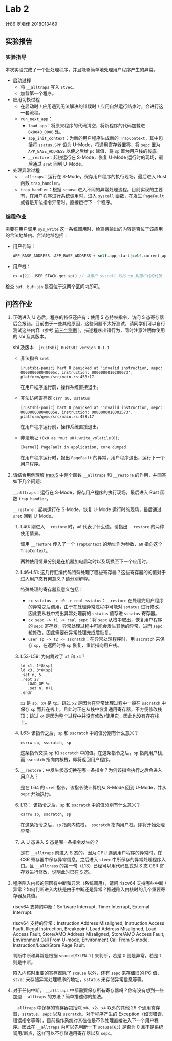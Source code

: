 # Lab 2

计86 罗境佳 2018013469

## 实验报告

### 实验指导

本次实验完成了一个批处理程序，并且能够简单地处理用户程序产生的异常。

-   启动过程
    -   将 `__alltraps` 写入 `stvec`。
    -   加载第一个程序。
-   应用切换过程
    -   在启动时 / 应用遇到无法解决的错误时 / 应用自然运行结束时，会进行这一套流程。
    -   `run_next_app`：
        -   `load_app`：将原来程序的代码清空，将新程序的代码加载进 `0x8040_0000` 处。
        -   `app_init_context`：为新的用户程序生成新的 `TrapContext`，其中包括将 `ssatus.SPP` 设为 U-Mode，将通用寄存器置零，将 `sepc` 置为 `APP_BASE_ADDRESS` 以便之后给 `pc` 赋值，将 `sp` 置为用户栈的栈底。
        -   `__restore`：起初运行在 S-Mode，恢复 U-Mode 运行时的现场，最后通过 `sret` 回到 U-Mode。
-   处理异常过程
    -   `__alltraps`：运行在 S-Mode，保存用户程序的执行现场，最后进入 Rust 函数 `trap_handler`。
    -   `trap_handler`：根据 `scause` 进入不同的异常处理流程。目前实现的主要有，在用户程序进行系统调用时，进入 `syscall` 函数，在发生 `PageFault` 或者是非法指令异常时，直接运行下一个程序。

### 编程作业

需要在用户调用 `sys_write` 这一系统调用时，检查待输出的内容是否位于该应用的合法地址内。合法地址包括：

-   用户代码：

    ````rust
    APP_BASE_ADDRESS..APP_BASE_ADDRESS + self.app_start[self.current_app] - self.app_start[self.current_app - 1]
    ````

-   用户栈：

    ```rust
    cx.x[2]..USER_STACK.get_sp() // 从用户 syscall 时的 sp 到用户栈的栈顶
    ```

检查 `buf..buf+len` 是否位于这两个区间内即可。



## 问答作业

1.  正确进入 U 态后，程序的特征还应有：使用 S 态特权指令，访问 S 态寄存器后会报错。目前由于一些其他原因，这些问题不太好测试，请同学们可以自行测试这些内容（参考 [前三个测例](https://github.com/DeathWish5/rCore_tutorial_tests/tree/master/user/src/bin) )，描述程序出错行为，同时注意注明你使用的 sbi 及其版本。

    sbi 及版本：`[rustsbi] RustSBI version 0.1.1`

    -   非法指令 `sret`

        ```shell
        [rustsbi-panic] hart 0 panicked at 'invalid instruction, mepc: 000000008040005c, instruction: 0000000010200073', platform/qemu/src/main.rs:458:17
        ```

        在用户程序运行前，操作系统直接退出。

    -   非法访问寄存器 `csrr $0, sstatus`

        ```shell
        [rustsbi-panic] hart 0 panicked at 'invalid instruction, mepc: 000000008040005e, instruction: 0000000010002573', platform/qemu/src/main.rs:458:17
        ```

        在用户程序运行前，操作系统直接退出。

    -   非法地址 `(0x0 as *mut u8).write_volatile(0);`

        ```shell
        [kernel] PageFault in application, core dumped.
        ```
        
        在用户程序运行时，报出 `PageFault` 的异常，用户程序退出，运行下一个用户程序。

    

2.  请结合用例理解 [trap.S](https://github.com/rcore-os/rCore-Tutorial-v3/blob/ch2/os/src/trap/trap.S) 中两个函数 `__alltraps` 和 `__restore` 的作用，并回答如下几个问题:

    `__alltraps`：运行在 S-Mode，保存用户程序的执行现场，最后进入 Rust 函数 `trap_handler`。

    `__restore`：起初运行在 S-Mode，恢复 U-Mode 运行时的现场，最后通过 `sret` 回到 U-Mode。

    1.  L40: 刚进入 `__restore` 时，`a0` 代表了什么值。请指出 `__restore` 的两种使用情景。

        调用 `__restore` 传入了一个 `TrapContext` 的地址作为参数，`a0` 指向这个 `TrapContext`。

        两种使用情景分别是在机器加电启动时以及切换至下一个应用时。

        

    2.  L46-L51: 这几行汇编代码特殊处理了哪些寄存器？这些寄存器的的值对于进入用户态有何意义？请分别解释。

        特殊处理的寄存器及意义包括：

        -   `cx sstatus -> t0 -> real sstatus`：`__restore` 在处理完用户程序的异常之后调用，由于在处理异常过程中可能对 `sstatus` 进行修改，因此要从栈中找出异常处理前的 `sstatus` 值存进 `sstatus` 寄存器。
        -   `cx sepc -> t1 -> real sepc`：将 `sepc` 从栈中取出，恢复用户程序的 `sepc` 寄存器，异常处理过程中可能会发生其他的异常，进而 `sepc` 被修改，因此需要在异常处理完成后恢复。
        -   `user sp -> t2 -> sscratch`：在异常处理程序时，用 `sscratch` 来保存 `sp`，在返回时将 `sp` 恢复，重新指向用户栈。

        

    3.  L53-L59: 为何跳过了 `x2` 和 `x4`？

        ```
        ld x1, 1*8(sp)
        ld x3, 3*8(sp)
        .set n, 5
        .rept 27
           LOAD_GP %n
           .set n, n+1
        .endr
        ```

        `x2` 是 `sp`，`x4` 是 `tp`。跳过 `x2` 是因为在异常处理过程中一般在 `sscratch` 中保存 `sp` 而非在栈上，且此时正在从栈中恢复通用寄存器，不方便修改栈顶；跳过 `x4` 是因为整个过程中并没有修改/使用它，因此也没有存在栈上。

        

    4.  L63: 该指令之后，`sp` 和 `sscratch` 中的值分别有什么意义？

        ```
        csrrw sp, sscratch, sp
        ```

        这条指令交换 `sp` 和 `sscratch` 中的值。在这条指令之后，`sp` 指向用户栈，而 `sscratch` 指向内核栈，即将返回用户程序。

        

    5.  `__restore`：中发生状态切换在哪一条指令？为何该指令执行之后会进入用户态？

        是在 L64 的 `sret` 指令，该指令使计算机从 S-Mode 回到 U-Mode，并从 `sepc` 开始执行。

        

    6.  L13： 该指令之后，`sp` 和 `sscratch` 中的值分别有什么意义？

        ```
        csrrw sp, sscratch, sp
        ```

        在这条指令之后，`sp` 指向内核栈，` sscratch` 指向用户栈，即将开始处理异常。

        

    7.  从 U 态进入 S 态是哪一条指令发生的？

        是在 `__alltraps` 前进入 S 态的。因为 CPU 遇到用户程序的异常时，在 CSR 寄存器中保存异常信息，之后进入 `stvec` 中所保存的异常处理程序入口。且 `__alltraps` 的第一句（L13）已经可以用代码显式对 S 态 CSR 寄存器进行修改，说明此时已在 S 态。

    

3.  程序陷入内核的原因有中断和异常（系统调用），请问 riscv64 支持哪些中断 / 异常？如何判断进入内核是由于中断还是异常？描述陷入内核时的几个重要寄存器及其值。

    riscv64 支持的中断：Software Interrupt, Timer Interrupt, External Interrupt.

    riscv64 支持的异常：Instruction Address Misaligned, Instruction Access Fault, Illegal Instruction, Breakpoint, Load Address Misaligned, Load Access Fault, Store/AMO Address Misaligned, Store/AMO Access Fault, Environment Call From U-mode, Environment Call From S-mode, Instruction/Load/Store Page Fault.

    判断中断和异常是根据 `scause[SXLEN-1]` 来判断，若是 0 则是异常，若是 1 则是中断。

    陷入内核时重要的寄存器除了 `scause` 以外，还有 `sepc` 来存储旧的 PC 值，`stvec` 来存储异常处理程序的地址，`sstatus` 来存储异常信息等等。

    

4.  对于任何中断， `__alltraps` 中都需要保存所有寄存器吗？你有没有想到一些加速 `__alltraps` 的方法？简单描述你的想法。

    `__alltraps` 中保存的寄存器包括除 `x0`、`x2`、`x4` 以外的其他 29 个通用寄存器，`sstatus`、`sepc` 以及 `sscratch`。对于程序产生的 Exception（如页错误、错误指令等等），目前操作系统对其往往是不作处理直接进入下一个用户程序。因此在 `__alltraps` 内可以先判断一下 `scause[63]` 是否为 0 且不是系统调用/断点，这样可以不存储通用寄存器以及 `sepc`。

